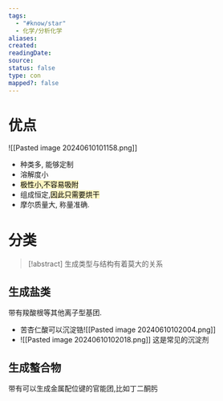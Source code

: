 ```yaml
---
tags:
  - "#know/star"
  - 化学/分析化学
aliases: 
created: 
readingDate: 
source: 
status: false
type: con
mapped?: false
---
```

# 优点
![[Pasted image 20240610101158.png]]
- 种类多, 能够定制
- 溶解度小
- <mark style="background: #FFF3A3A6;">极性小,不容易吸附</mark>
- 组成恒定,<mark style="background: #FFF3A3A6;">因此只需要烘干</mark>
- 摩尔质量大, 称量准确.

# 分类
> [!abstract]
> 生成类型与结构有着莫大的关系
## 生成盐类
带有羧酸根等其他离子型基团.
- 苦杏仁酸可以沉淀锆![[Pasted image 20240610102004.png]]
- ![[Pasted image 20240610102018.png]] 这是常见的沉淀剂
## 生成螯合物
带有可以生成金属配位键的官能团,比如丁二酮肟